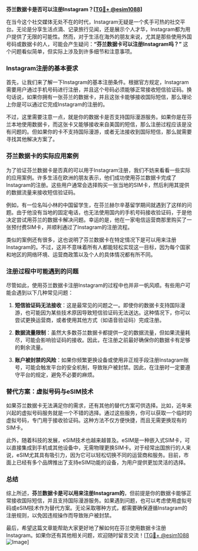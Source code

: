 **芬兰数据卡是否可以注册Instagram？[[TG💪+ @esim1088](https://t.me/s/esim1088)]**

在当今这个社交媒体无处不在的时代，Instagram无疑是一个炙手可热的社交平台。无论是分享生活点滴、记录旅行见闻，还是展示个人才华，Instagram都为用户提供了无限的可能性。然而，对于生活在海外的朋友来说，尤其是那些使用外国号码或数据卡的人，可能会产生疑问：**“芬兰数据卡可以注册Instagram吗？”** 这个问题看似简单，但实际上涉及到许多细节和注意事项。

### Instagram注册的基本要求

首先，让我们来了解一下Instagram的基本注册条件。根据官方规定，Instagram需要用户通过手机号码进行注册，并且这个号码必须能够正常接收短信验证码。换句话说，如果你拥有一张芬兰的数据卡，并且这张卡能够接收国际短信，那么理论上你是可以通过它完成Instagram的注册的。

不过，这里需要注意一点，就是你的数据卡是否支持国际漫游服务。如果你是在芬兰本地使用数据卡，而这张卡又能够接收来自美国的短信，那么注册过程应该是没有问题的。但如果你的卡不支持国际漫游，或者无法接收到国际短信，那么就需要寻找其他解决方案了。

### 芬兰数据卡的实际应用案例

为了验证芬兰数据卡是否真的可以用于Instagram注册，我们不妨来看看一些实际的应用案例。许多生活在欧洲的朋友表示，他们成功使用芬兰数据卡完成了Instagram的注册。这些用户通常会选择购买一张当地的SIM卡，然后利用其提供的数据流量来接收短信验证码。

例如，有一位名叫小林的中国留学生，在芬兰赫尔辛基留学期间就遇到了这样的问题。由于他没有当地的固定电话，也无法使用国内的手机号码接收验证码，于是他决定尝试用芬兰的数据卡解决问题。幸运的是，他在一家电信运营商那里购买了一张预付费SIM卡，并顺利通过了Instagram的注册流程。

类似的案例还有很多，这也说明了芬兰数据卡在特定情况下是可以用来注册Instagram的。不过，这并不意味着所有人都能轻松实现这一目标，因为每个国家和地区的网络环境、运营商政策以及个人的具体情况都有所不同。

### 注册过程中可能遇到的问题

尽管如此，使用芬兰数据卡注册Instagram的过程中也并非一帆风顺。有些用户可能会遇到以下几种常见问题：

1. **短信验证码无法接收**：这是最常见的问题之一。即使你的数据卡支持国际漫游，也可能因为某些技术原因导致短信验证码无法送达。这种情况下，你可以尝试更换运营商，或者使用其他方式（如语音验证码）完成注册。

2. **数据流量限制**：虽然大多数芬兰数据卡都提供一定的数据流量，但如果流量耗尽，可能会影响验证码的接收。因此，在注册之前最好确保你的数据卡有足够的剩余流量。

3. **账户被封禁的风险**：如果你频繁更换设备或使用非正规手段注册Instagram账号，可能会触发平台的安全机制，导致账户被封禁。因此，在注册时一定要遵守平台的规定，避免不必要的麻烦。

### 替代方案：虚拟号码与eSIM技术

如果芬兰数据卡无法满足你的需求，还有其他的替代方案可供选择。比如，近年来兴起的虚拟号码服务就是一个不错的选择。通过这些服务，你可以获取一个临时的虚拟号码，专门用于接收验证码。这种方法不仅方便快捷，而且无需更换现有的SIM卡。

此外，随着科技的发展，eSIM技术也越来越普及。eSIM是一种嵌入式SIM卡，可以直接集成到手机或其他设备中，无需物理更换SIM卡。对于经常出国旅行的人来说，eSIM尤其具有吸引力，因为它可以轻松切换不同的运营商和服务。目前，市面上已经有多个品牌推出了支持eSIM功能的设备，为用户提供更加灵活的选择。

### 总结

综上所述，**芬兰数据卡是可以用来注册Instagram的**，但前提是你的数据卡能够正常接收国际短信，并且支持国际漫游服务。如果遇到问题，也可以考虑使用虚拟号码或eSIM技术作为替代方案。无论采取哪种方式，都需要确保遵循Instagram的注册规则，以免因违规操作而导致账户被封禁。

最后，希望这篇文章能帮助大家更好地了解如何在芬兰使用数据卡注册Instagram。如果你还有其他相关问题，欢迎随时留言交流！[[TG💪+ @esim1088](https://t.me/s/esim1088) ![Image](https://i.postimg.cc/4NQfJmqS/Snipaste-2025-05-13-00-14-12.png)]
